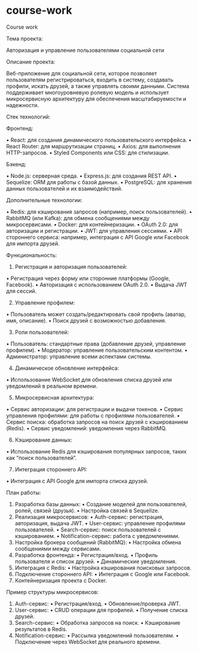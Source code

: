 # course-work
Course work

Тема проекта:

Авторизация и управление пользователями социальной сети

Описание проекта:

Веб-приложение для социальной сети, которое позволяет пользователям регистрироваться, входить в систему, создавать профили, искать друзей, а также управлять своими данными. Система поддерживает многоуровневую ролевую модель и использует микросервисную архитектуру для обеспечения масштабируемости и надежности.

Стек технологий:

Фронтенд:

• React: для создания динамического пользовательского интерфейса.
• React Router: для маршрутизации страниц.
• Axios: для выполнения HTTP-запросов.
• Styled Components или CSS: для стилизации.

Бэкенд:

• Node.js: серверная среда.
• Express.js: для создания REST API.
• Sequelize: ORM для работы с базой данных.
• PostgreSQL: для хранения данных пользователей и их взаимодействий.

Дополнительные технологии:

• Redis: для кэширования запросов (например, поиск пользователей).
• RabbitMQ (или Kafka): для обмена сообщениями между микросервисами.
• Docker: для контейнеризации.
• OAuth 2.0: для авторизации и регистрации.
• JWT: для управления сессиями.
• API стороннего сервиса: например, интеграция с API Google или Facebook для импорта друзей.

Функциональность:

1. Регистрация и авторизация пользователей:

• Регистрация через форму или сторонние платформы (Google, Facebook).
• Авторизация с использованием OAuth 2.0.
• Выдача JWT для сессий.

2. Управление профилем:

• Пользователь может создать/редактировать свой профиль (аватар, имя, описание).
• Поиск друзей с возможностью добавления.

3. Роли пользователей:

• Пользователь: стандартные права (добавление друзей, управление профилем).
• Модератор: управление пользовательским контентом.
• Администратор: управление всеми аспектами системы.

4. Динамическое обновление интерфейса:

• Использование WebSocket для обновления списка друзей или уведомлений в реальном времени.

5. Микросервисная архитектура:

• Сервис авторизации: для регистрации и выдачи токенов.
• Сервис управления профилями: для работы с профилями пользователей.
• Сервис поиска: обработка запросов на поиск друзей с кэшированием (Redis).
• Сервис уведомлений: уведомления через RabbitMQ.

6. Кэширование данных:

• Использование Redis для кэширования популярных запросов, таких как “поиск пользователей”.

7. Интеграция стороннего API:

• Интеграция с API Google для импорта списка друзей.

План работы:

1. Разработка базы данных:
• Создание моделей для пользователей, ролей, связей (друзья).
• Настройка связей в Sequelize.
2. Реализация микросервисов:
• Auth-сервис: регистрация, авторизация, выдача JWT.
• User-сервис: управление профилями пользователей.
• Search-сервис: поиск пользователей с кэшированием.
• Notification-сервис: работа с уведомлениями.
3. Настройка брокера сообщений (RabbitMQ):
• Настройка обмена сообщениями между сервисами.
4. Разработка фронтенда:
• Регистрация/вход.
• Профиль пользователя и список друзей.
• Динамические уведомления.
5. Интеграция с Redis:
• Настройка кэширования поисковых запросов.
6. Подключение стороннего API:
• Интеграция с Google или Facebook.
7. Контейнеризация проекта с Docker.

Пример структуры микросервисов:

1. Auth-сервис:
• Регистрация/вход.
• Обновление/проверка JWT.
2. User-сервис:
• CRUD операции для профилей.
• Получение списка друзей.
3. Search-сервис:
• Обработка запросов на поиск.
• Кэширование результатов в Redis.
4. Notification-сервис:
• Рассылка уведомлений пользователям.
• Подключение через WebSocket для реального времени.

